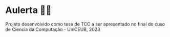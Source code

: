 # Aulerta 🐶🐱

Projeto desenvolvido como tese de TCC a ser apresentado no final do cuso de Ciencia da Computação - UniCEUB, 2023
